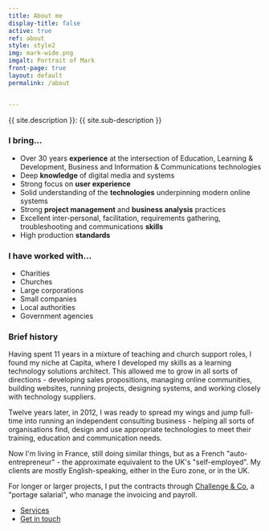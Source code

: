 ```yaml
---
title: About me
display-title: false
active: true
ref: about
style: style2
img: mark-wide.png
imgalt: Portrait of Mark
front-page: true
layout: default
permalink: /about


---
```

{{ site.description }}: {{ site.sub-description }}

### I bring...

- Over 30 years **experience** at the intersection of Education, Learning & Development, Business and Information & Communications technologies
- Deep **knowledge** of digital media and systems
- Strong focus on **user experience**
- Solid understanding of the **technologies** underpinning modern online systems
- Strong **project management** and **business analysis** practices
- Excellent inter-personal, facilitation, requirements gathering, troubleshooting and communications **skills**
- High production **standards**

### I have worked with...

- Charities
- Churches
- Large corporations
- Small companies
- Local authorities
- Government agencies

### Brief history

Having spent 11 years in a mixture of teaching and church support roles, I found my niche at Capita, where I developed my skills as a learning technology solutions architect. This allowed me to grow in all sorts of directions - developing sales propositions, managing online communities, building websites, running projects, designing systems, and working closely with technology suppliers.

Twelve years later, in 2012, I was ready to spread my wings and jump full-time into running an independent consulting business - helping all sorts of organisations find, design and use appropriate technologies to meet their training, education and communication needs.

Now I'm living in France, still doing similar things, but as a French "auto-entrepreneur" - the approximate equivalent to the UK's "self-employed". My clients are mostly English-speaking, either in the Euro zone, or in the UK.

For longer or larger projects, I put the contracts through [Challenge & Co](https://www.freelanceinfrance.com/), a "portage salarial", who manage the invoicing and payroll.

<ul class="actions">
  <li><a href="/services" class="l4 button scrolly">Services</a></li>
  <li><a href="/contact" class="l6 button scrolly primary">Get in touch</a></li>
</ul>
